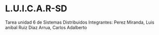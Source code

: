 # L.U.I.C.A.R-SD
Tarea unidad 6 de Sistemas Distribuidos
Integrantes:
  Perez Miranda, Luis anibal
  Ruiz Diaz Arrua, Carlos Adalberto
